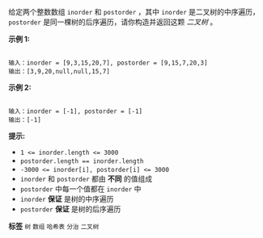 给定两个整数数组 `inorder` 和 `postorder` ，其中 `inorder` 是二叉树的中序遍历， `postorder` 是同一棵树的后序遍历，请你构造并返回这颗 *二叉树* 。

 

 **示例 1:** 
<img alt="" src="https://assets.leetcode.com/uploads/2021/02/19/tree.jpg" />
```

输入：inorder = [9,3,15,20,7], postorder = [9,15,7,20,3]
输出：[3,9,20,null,null,15,7]

```
 **示例 2:** 

```

输入：inorder = [-1], postorder = [-1]
输出：[-1]

```
 

 **提示:** 
-  `1 <= inorder.length <= 3000` 
-  `postorder.length == inorder.length` 
-  `-3000 <= inorder[i], postorder[i] <= 3000` 
-  `inorder` 和 `postorder` 都由 **不同** 的值组成
-  `postorder` 中每一个值都在 `inorder` 中
-  `inorder` **保证** 是树的中序遍历
-  `postorder` **保证** 是树的后序遍历
 
**标签**
`树` `数组` `哈希表` `分治` `二叉树` 


